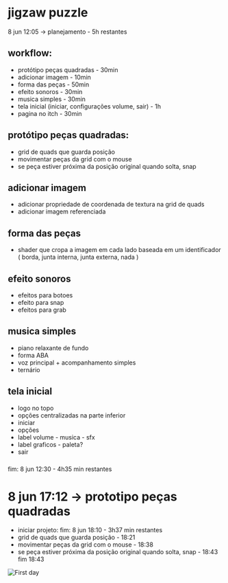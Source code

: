 # jigzaw puzzle

8 jun 12:05 -> planejamento - 5h restantes

## workflow:
 - protótipo peças quadradas - 30min
 - adicionar imagem - 10min
 - forma das peças - 50min
 - efeito sonoros - 30min
 - musica simples - 30min
 - tela inicial (iniciar, configurações volume, sair) - 1h
 - pagina no itch - 30min
###
## protótipo peças quadradas:
  - grid de quads que guarda posição
  - movimentar peças da grid com o mouse
  - se peça estiver próxima da posição original quando solta, snap
###
 ## adicionar imagem
  - adicionar propriedade de coordenada de textura na grid de quads
  - adicionar imagem referenciada
###
## forma das peças
  - shader que cropa a imagem em cada lado baseada em um identificador ( borda, junta interna, junta externa, nada )
###
## efeito sonoros
 - efeitos para botoes
 - efeito para snap
 - efeitos para grab
###
## musica simples
 - piano relaxante de fundo
 - forma ABA
 - voz principal + acompanhamento simples
 - ternário
###
## tela inicial
 - logo no topo
 - opções centralizadas na parte inferior
  - iniciar
  - opções
   - label volume
    - musica
    - sfx
   - label graficos
    - paleta?
  - sair
###
fim: 8 jun 12:30 - 4h35 min restantes

# 8 jun 17:12 -> prototipo peças quadradas
- iniciar projeto: fim: 8 jun 18:10 - 3h37 min restantes
- grid de quads que guarda posição - 18:21
- movimentar peças da grid com o mouse - 18:38
- se peça estiver próxima da posição original quando solta, snap - 18:43
fim 18:43

![First day](https://media.discordapp.net/attachments/338374677116354561/984472879112540260/unknown.png?width=785&height=473)
